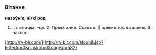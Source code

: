 ### Вітанне
**назоўнік, ніякі род**

1. гл. вітацца, -ць. 2. Прывітанне. Слаць в. || прыметнік: вітальны. В. наклон.

<a rel="author">[http://rv-blr.com/](http://rv-blr.com/slounik.jsp?letterId=0&maskId=0&pageId=532)</a>
